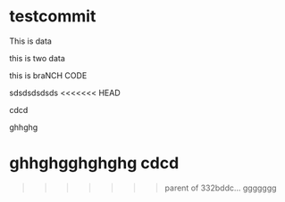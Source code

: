 # testcommit

This is data

this is two data

this is braNCH CODE


sdsdsdsdsds
<<<<<<< HEAD

cdcd


ghhghg

ghhghgghghghg
cdcd
=======
>>>>>>> parent of 332bddc... ggggggg
